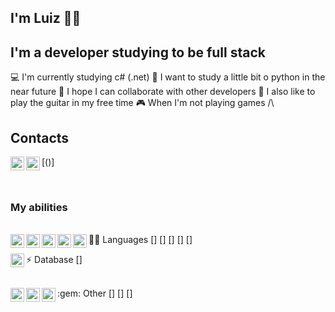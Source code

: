 ## I'm Luiz 👨‍💻

## I'm a developer studying to be full stack
:computer: I'm currently studying c# (.net)
:snake: I want to study a little bit o python in the near future
:handshake: I hope I can collaborate with other developers
:guitar: I also like to play the guitar in my free time
:video_game: When I'm not playing games /\ 


## Contacts
[<img align="left" width="22px" src="https://img.shields.io/badge/LinkedIn-0077B5?style=for-the-badge&logo=linkedin&logoColor=white"/>][linkedin]
<img align="left" width="22px" src="https://img.shields.io/badge/Instagram-E4405F?style=for-the-badge&logo=instagram&logoColor=white"/>[()]

</br>

### My abilities
</br>
👩‍💻 Languages 
[<img align="left" width="22px" src="https://img.shields.io/badge/JavaScript-323330?style=for-the-badge&logo=javascript&logoColor=F7DF1E"/>]
[<img align="left" width="22px" src="https://img.shields.io/badge/C%23-239120?style=for-the-badge&logo=c-sharp&logoColor=white"/>]
[<img align="left" width="22px" src="https://img.shields.io/badge/PHP-777BB4?style=for-the-badge&logo=php&logoColor=white"/>]
[<img align="left" width="22px" src="https://img.shields.io/badge/HTML5-E34F26?style=for-the-badge&logo=html5&logoColor=white"/>]
[<img align="left" width="22px" src="https://img.shields.io/badge/CSS3-1572B6?style=for-the-badge&logo=css3&logoColor=white"/>]
</br>

⚡ Database
[<img align="left" width="22px" src="https://img.shields.io/badge/MySQL-00000F?style=for-the-badge&logo=mysql&logoColor=white"/>]

</br>
:gem: Other
[<img align="left" width="22px" src="https://img.shields.io/badge/Unity-100000?style=for-the-badge&logo=unity&logoColor=white"/>]
[<img align="left" width="22px" src="https://img.shields.io/badge/Bootstrap-563D7C?style=for-the-badge&logo=bootstrap&logoColor=white"/>]
[<img align="left" width="22px" src="https://img.shields.io/badge/npm-CB3837?style=for-the-badge&logo=npm&logoColor=white"/>]
</br>
</br>


[linkedin]: https://www.linkedin.com/in/luiz-felipe-forcato-b88144188
[instagram]: https://www.instagram.com/luiz_felipe_f
